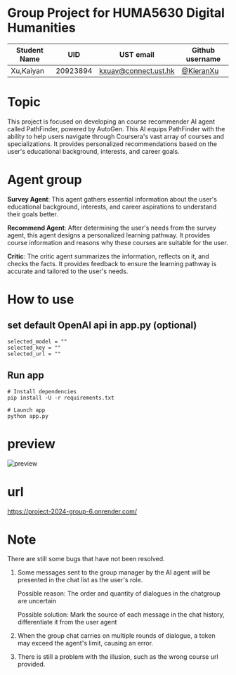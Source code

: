 # Group Project for HUMA5630 Digital Humanities

| Student Name | UID | UST email | Github username |
| ------------ | --- | --------- | --------------- |
|     Xu,Kaiyan| 20923894    |    kxuav@connect.ust.hk       |    [@KieranXu](https://github.com/KieranXu)             |


# Topic
This project is focused on developing an course recommender AI agent called PathFinder, powered by AutoGen. This AI equips PathFinder with the ability to help users navigate through Coursera's vast array of courses and specializations. It provides personalized recommendations based on the user's educational background, interests, and career goals. 

# Agent group

**Survey Agent**: This agent gathers essential information about the user's educational background, interests, and career aspirations to understand their goals better.

**Recommend Agent**: After determining the user's needs from the survey agent, this agent designs a personalized learning pathway. It provides course information and reasons why these courses are suitable for the user.

**Critic**: The critic agent summarizes the information, reflects on it, and checks the facts. It provides feedback to ensure the learning pathway is accurate and tailored to the user's needs.


# How to use
## set default OpenAI api in app.py (optional)
```
selected_model = ""
selected_key = ""
selected_url = ""
```
## Run app
```
# Install dependencies
pip install -U -r requirements.txt

# Launch app
python app.py
```

# preview
![preview](https://github.com/HUMA5630-Digital-Humanities/project-2024-group-6/assets/128702515/7a572151-964c-4a20-aa90-f777dc9e23cd)

# url
https://project-2024-group-6.onrender.com/

# Note

There are still some bugs that have not been resolved.
1. Some messages sent to the group manager by the AI agent will be presented in the chat list as the user's role.

    Possible reason: The order and quantity of dialogues in the chatgroup are uncertain

    Possible solution: Mark the source of each message in the chat history, differentiate it from the user agent
    
3. When the group chat carries on multiple rounds of dialogue, a token may exceed the agent's limit, causing an error.
4. There is still a problem with the illusion, such as the wrong course url provided.
